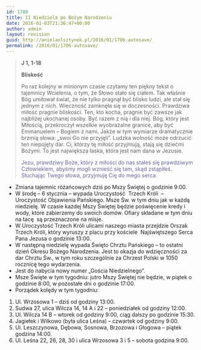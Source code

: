 ```yaml
---
id: 1708
title: II Niedziela po Bożym Narodzeniu
date: 2016-01-03T21:36:47+00:00
author: admin
layout: revision
guid: http://anielaolsztynek.pl/2016/01/1706-autosave/
permalink: /2016/01/1706-autosave/
---
```

> **J 1, 1-18**
> 
> **Bliskość**
> 
> Po raz kolejny w minionym czasie czytamy ten piękny tekst o tajemnicy Wcielenia, o tym, że Słowo stało się ciałem. Tak właśnie Bóg umiłował świat, że nie tylko pragnął być blisko ludzi, ale stał się jednym z nich. Wieczność zamknęła się w doczesności. Prawdziwa miłość pragnie bliskości. Ten, kto kocha, pragnie być zawsze jak najbliżej ukochanej osoby. Być razem z nią i dla niej. Bóg, który jest Miłością, przekroczył wszelkie wyobrażalne granice, aby być Emmanuelem &#8211; Bogiem z nami. Jakże w tym wymiarze dramatycznie brzmią słowa: &#8222;swoi Go nie przyjęli&#8221;. Ludzka wolność może odrzucić ten niepojęty dar. Ci, którzy tę miłość przyjmują, stają się dziećmi Bożymi. To jest największa łaska, która jest nam dana w Jezusie.
> 
> <span style="color: #666699;">Jezu, prawdziwy Boże, który z miłości do nas stałeś się prawdziwym Człowiekiem, abyśmy mogli wznieść się tam, skąd zstąpiłeś. Słuchając Twego słowa, przyjmuję Cię do mego serca.</span>

  * Zmiana tajemnic różańcowych dziś po Mszy Świętej o godzinie 9:00.
  * W środę &#8211; 6 stycznia &#8211; wypada Uroczystość  Trzech Króli  &#8211; Uroczystość Objawienia Pańskiego. Msze Św. w tym dniu jak w każdą niedzielę. W czasie każdej Mszy Świętej będzie poświęcenie kredy i wody, które zabierzemy do swoich domów. Ofiary składane w tym dniu na tacę  są przeznaczone na misje.
  * W Uroczystość Trzech Króli ulicami naszego miasta przejdzie Orszak Trzech Króli, który wyruszy z placu przy kościele  Najświętszego Serca Pana Jezusa o godzinie 13:00.
  * W następną niedzielę wypada Święto Chrztu Pańskiego &#8211; to ostatni dzień Okresu Bożego Narodzenia. Jest to okazja do wdzięczności za dar Chrztu Św., w tym roku szczególnie za Chrzest Polski w 1050 rocznicę tego wydarzenia.
  * Jest do nabycia nowy numer &#8222;Gościa Niedzielnego&#8221;.
  * Msze Święte w tym tygodniu: jutro Mszy Świętej nie będzie, w piątek o godzinie 8:00, w pozostałe dni o godzinie 17:00.
  * Porządek kolędy w tym tygodniu:

 <span style="font-size: 16px;"></span>

  1. Ul. Wrzosowa 1 &#8211; dziś od godziny 13:00.
  2. Sudwa 27, ulica Wilcza 14, 14 A i 22 &#8211; poniedziałek od godziny 12:00.
  3. Ul. Wilcza 14 B &#8211; wtorek od godziny 9:00, ciąg dalszy po godzinie 15:30.
  4. Jagiełek i Wilkowo (była ulica Leśna) &#8211; czwartek od godziny 9:00.
  5. Ul. Leszczynowa, Dębowa, Sosnowa, Brzozowa i Głogowa &#8211; piątek godzina 14:00.
  6. Ul. Leśna 22, 26, 28, 30 i ulica Wrzosowa 3 i 5 &#8211; sobota godzina 9:00.